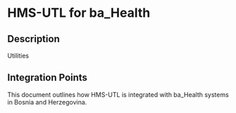 # HMS-UTL for ba_Health

## Description

Utilities

## Integration Points

This document outlines how HMS-UTL is integrated with ba_Health systems in Bosnia and Herzegovina.
